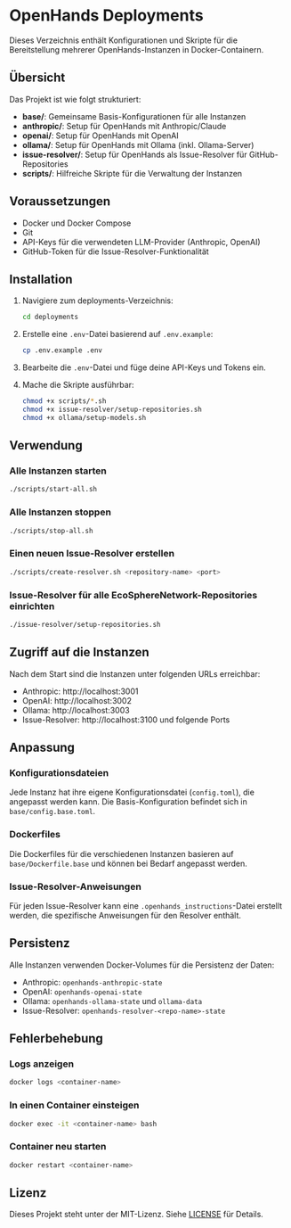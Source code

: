 # OpenHands Deployments

Dieses Verzeichnis enthält Konfigurationen und Skripte für die Bereitstellung mehrerer OpenHands-Instanzen in Docker-Containern.

## Übersicht

Das Projekt ist wie folgt strukturiert:

- **base/**: Gemeinsame Basis-Konfigurationen für alle Instanzen
- **anthropic/**: Setup für OpenHands mit Anthropic/Claude
- **openai/**: Setup für OpenHands mit OpenAI
- **ollama/**: Setup für OpenHands mit Ollama (inkl. Ollama-Server)
- **issue-resolver/**: Setup für OpenHands als Issue-Resolver für GitHub-Repositories
- **scripts/**: Hilfreiche Skripte für die Verwaltung der Instanzen

## Voraussetzungen

- Docker und Docker Compose
- Git
- API-Keys für die verwendeten LLM-Provider (Anthropic, OpenAI)
- GitHub-Token für die Issue-Resolver-Funktionalität

## Installation

1. Navigiere zum deployments-Verzeichnis:
   ```bash
   cd deployments
   ```

2. Erstelle eine `.env`-Datei basierend auf `.env.example`:
   ```bash
   cp .env.example .env
   ```

3. Bearbeite die `.env`-Datei und füge deine API-Keys und Tokens ein.

4. Mache die Skripte ausführbar:
   ```bash
   chmod +x scripts/*.sh
   chmod +x issue-resolver/setup-repositories.sh
   chmod +x ollama/setup-models.sh
   ```

## Verwendung

### Alle Instanzen starten

```bash
./scripts/start-all.sh
```

### Alle Instanzen stoppen

```bash
./scripts/stop-all.sh
```

### Einen neuen Issue-Resolver erstellen

```bash
./scripts/create-resolver.sh <repository-name> <port>
```

### Issue-Resolver für alle EcoSphereNetwork-Repositories einrichten

```bash
./issue-resolver/setup-repositories.sh
```

## Zugriff auf die Instanzen

Nach dem Start sind die Instanzen unter folgenden URLs erreichbar:

- Anthropic: http://localhost:3001
- OpenAI: http://localhost:3002
- Ollama: http://localhost:3003
- Issue-Resolver: http://localhost:3100 und folgende Ports

## Anpassung

### Konfigurationsdateien

Jede Instanz hat ihre eigene Konfigurationsdatei (`config.toml`), die angepasst werden kann. Die Basis-Konfiguration befindet sich in `base/config.base.toml`.

### Dockerfiles

Die Dockerfiles für die verschiedenen Instanzen basieren auf `base/Dockerfile.base` und können bei Bedarf angepasst werden.

### Issue-Resolver-Anweisungen

Für jeden Issue-Resolver kann eine `.openhands_instructions`-Datei erstellt werden, die spezifische Anweisungen für den Resolver enthält.

## Persistenz

Alle Instanzen verwenden Docker-Volumes für die Persistenz der Daten:

- Anthropic: `openhands-anthropic-state`
- OpenAI: `openhands-openai-state`
- Ollama: `openhands-ollama-state` und `ollama-data`
- Issue-Resolver: `openhands-resolver-<repo-name>-state`

## Fehlerbehebung

### Logs anzeigen

```bash
docker logs <container-name>
```

### In einen Container einsteigen

```bash
docker exec -it <container-name> bash
```

### Container neu starten

```bash
docker restart <container-name>
```

## Lizenz

Dieses Projekt steht unter der MIT-Lizenz. Siehe [LICENSE](LICENSE) für Details.